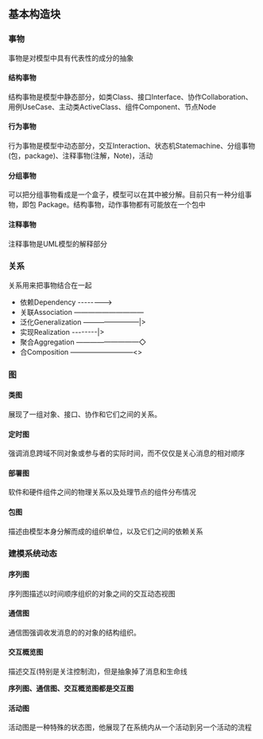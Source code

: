 ## 基本构造块

### 事物
事物是对模型中具有代表性的成分的抽象

#### 结构事物
结构事物是模型中静态部分，如类Class、接口Interface、协作Collaboration、用例UseCase、主动类ActiveClass、组件Component、节点Node
#### 行为事物
行为事物是模型中动态部分，交互Interaction、状态机Statemachine、分组事物(包，package)、注释事物(注解，Note)，活动
#### 分组事物
可以把分组事物看成是一个盒子，模型可以在其中被分解。目前只有一种分组事物，即包 Package。结构事物，动作事物都有可能放在一个包中
#### 注释事物
注释事物是UML模型的解释部分

### 关系
关系用来把事物结合在一起

- 依赖Dependency -------->
- 关联Association ——————————
- 泛化Generalization ————————|>
- 实现Realization --------|>
- 聚合Aggregation —————————◇
- 合Composition —————————<>

### 图
#### 类图
展现了一组对象、接口、协作和它们之间的关系。
#### 定时图
强调消息跨域不同对象或参与者的实际时间，而不仅仅是关心消息的相对顺序
#### 部署图
软件和硬件组件之间的物理关系以及处理节点的组件分布情况
#### 包图
描述由模型本身分解而成的组织单位，以及它们之间的依赖关系

### 建模系统动态
#### 序列图
序列图描述以时间顺序组织的对象之间的交互动态视图
#### 通信图
通信图强调收发消息的的对象的结构组织。
#### 交互概览图
描述交互(特别是关注控制流)，但是抽象掉了消息和生命线

**序列图、通信图、交互概览图都是交互图**
#### 活动图
活动图是一种特殊的状态图，他展现了在系统内从一个活动到另一个活动的流程
